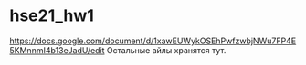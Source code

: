 # hse21_hw1
https://docs.google.com/document/d/1xawEUWykOSEhPwfzwbjNWu7FP4E5KMnnmI4b13eJadU/edit
Остальные айлы хранятся тут.

